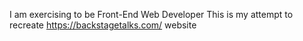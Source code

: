 I am exercising to be Front-End Web Developer
This is my attempt to recreate https://backstagetalks.com/ website

